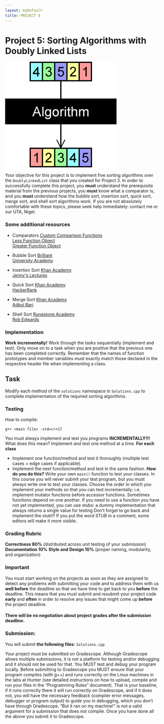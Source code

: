 ```yaml
---  
layout: myDefault  
title: PROJECT 4  
---  
```


# Project 5: Sorting Algorithms with Doubly Linked Lists

![Sort](sort.png)

Your objective for this project is to implement five sorting algorithms over the `DoublyLinkedList` class that you created for Project 3. In order to successfully complete this project, you **must** understand the prerequisite material from the previous projects, you **must** know what a comparator is, and you **must** understand how the bubble sort, insertion sort, quick sort, merge sort, and shell sort algorithms work. If you are not absolutely comfortable with these topics, please seek help immediately: contact me or our UTA, Nigel.

### Some additional resources
- Comparators
[Custom Comparison Functions](https://stackoverflow.com/questions/52984999/different-types-for-stdsort-comparator-in-c/)  
[Less Function Object](http://www.cplusplus.com/reference/functional/less/)  
[Greater Function Object](http://www.cplusplus.com/reference/functional/greater/)
   
- Bubble Sort
[Brilliant](https://brilliant.org/wiki/bubble-sort/)  
[University Academy](https://youtu.be/We8h4_rcRRw)

- Insertion Sort
[Khan Academy](https://www.khanacademy.org/computing/computer-science/algorithms/insertion-sort/a/insertion-sort)  
[Jenny's Lectures](https://youtu.be/yCxV0kBpA6M)

- Quick Sort
[Khan Academy](https://www.khanacademy.org/computing/computer-science/algorithms/quick-sort/a/overview-of-quicksort)  
[HackerRank](https://youtu.be/SLauY6PpjW4)

- Merge Sort
[Khan Academy](https://www.khanacademy.org/computing/computer-science/algorithms/merge-sort/a/overview-of-merge-sort)  
[Adbul Bari](https://youtu.be/mB5HXBb_HY8)

- Shell Sort
[Runestone Academy](https://runestone.academy/runestone/books/published/pythonds/SortSearch/TheShellSort.html)  
[Rob Edwards](https://youtu.be/ddeLSDsYVp8)

### Implementation
**Work incrementally!** Work through the tasks sequentially (implement and test). Only move on to a task when you are positive that the previous one has been completed correctly. Remember that the names of function prototypes and member variables must exactly match those declared in the respective header file when implementing a class.

## Task 
Modify each method of the `solutions` namespace in `Solutions.cpp` to complete implementation of the requried sorting algorithms. 

### Testing
How to compile:
```
g++ <main file> -std=c++17
```
You must always implement and test you programs **INCREMENTALLY!!!**
What does this mean? Implement and test one method at a time.
**For each class**
- Implement one function/method and test it thoroughly (multiple test cases + edge cases if applicable).
- Implement the next function/method and test in the same fashion.
**How do you do this?** Write your own `main()` function to test your classes. In this course you will never submit your test program, but you must always write one to test your classes. Choose the order in which you implement your methods so that you can test incrementally: i.e. implement mutator functions before accessor functions. Sometimes functions depend on one another. If you need to use a function you have not yet implemented, you can use stubs: a dummy implementation that always returns a single value for testing Don’t forget to go back and implement the stub!!! If you put the word STUB in a comment, some editors will make it more visible.

### Grading Rubric
**Correctness 80%** (distributed across unit testing of your submission)
**Documentation 10%**
**Style and Design 10%** (proper naming, modularity, and organization)

### Important
You must start working on the projects as soon as they are assigned to detect any problems with submitting your code and to address them with us **well before** the deadline so that we have time to get back to you **before** the deadline. This means that you must submit and resubmit your project code **early** and **often** in order to resolve any issues that might come up **before** the project deadline.
#### There will be no negotiation about project grades after the submission deadline.
  
### Submission:
You will submit **the following files**:
`Solutions.cpp`

Your project must be submitted on Gradescope. Although Gradescope allows multiple submissions, it is not a platform for testing and/or debugging and it should not be used for that. You MUST test and debug your program locally. Before submitting to Gradescope you MUST ensure that your program compiles (with g++) and runs correctly on the Linux machines in the labs at Hunter (see detailed instructions on how to upload, compile and run your files in the “Programming Rules” document). That is your baseline, if it runs correctly there it will run correctly on Gradescope, and if it does not, you will have the necessary feedback (compiler error messages, debugger or program output) to guide you in debugging, which you don’t have through Gradescope. “But it ran on my machine!” is not a valid argument for a submission that does not compile. Once you have done all the above you submit it to Gradescope.
